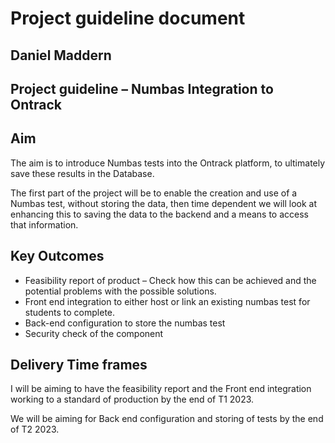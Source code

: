 # Project guideline document

## Daniel Maddern

## Project guideline – Numbas Integration to Ontrack

## Aim

The aim is to introduce Numbas tests into the Ontrack platform, to ultimately save these results in
the Database.

The first part of the project will be to enable the creation and use of a Numbas test, without
storing the data, then time dependent we will look at enhancing this to saving the data to the
backend and a means to access that information.

## Key Outcomes

- Feasibility report of product – Check how this can be achieved and the potential problems with the
  possible solutions.
- Front end integration to either host or link an existing numbas test for students to complete.
- Back-end configuration to store the numbas test
- Security check of the component

## Delivery Time frames

I will be aiming to have the feasibility report and the Front end integration working to a standard
of production by the end of T1 2023.

We will be aiming for Back end configuration and storing of tests by the end of T2 2023.
